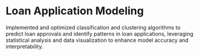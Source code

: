 # Loan Application Modeling
 Implemented and optimized classification and clustering algorithms to predict loan approvals and identify patterns in loan applications, leveraging statistical analysis and data visualization to enhance model accuracy and interpretability.
